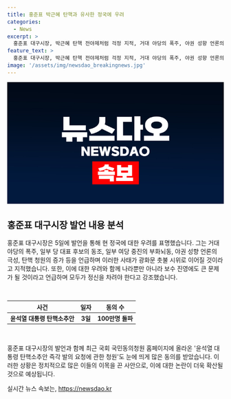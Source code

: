 ```yaml
---
title: 홍준표 박근혜 탄핵과 유사한 정국에 우려
categories:
  - News
excerpt: >
  홍준표 대구시장, 박근혜 탄핵 전야제처럼 걱정 지적, 거대 야당의 폭주, 야권 성향 언론의 극성, 탄핵 청원의 시작들로 광화문 촛불로 가는 서막이라며 2017년 (탄핵) 사태가 재발하면 나라뿐 아니라 보수우파 진영도 궤멸 지적. 2017년에는 화양연화 한동훈이 수사로 궤멸 시키려 했지만, 이제는 정치판에서 궤멸 위기라며 모두 정신차려야 한다고 강조. 한편, 윤석열 대통령 탄핵소추안 즉각 발의 요청에 관한 청원 지난 3일 게시 13일 만에 100만명 돌파. (출처: 페이스북 캡처)
feature_text: >
  홍준표 대구시장, 박근혜 탄핵 전야제처럼 걱정 지적, 거대 야당의 폭주, 야권 성향 언론의 극성, 탄핵 청원의 시작들로 광화문 촛불로 가는 서막이라며 2017년 (탄핵) 사태가 재발하면 나라뿐 아니라 보수우파 진영도 궤멸 지적. 2017년에는 화양연화 한동훈이 수사로 궤멸 시키려 했지만, 이제는 정치판에서 궤멸 위기라며 모두 정신차려야 한다고 강조. 한편, 윤석열 대통령 탄핵소추안 즉각 발의 요청에 관한 청원 지난 3일 게시 13일 만에 100만명 돌파. (출처: 페이스북 캡처)
image: '/assets/img/newsdao_breakingnews.jpg'
---
```


<p><img src="/assets/img/newsdao_breakingnews.jpg" alt="pcversion 속보" /></p>

<h2 data-ke-size="size26">홍준표 대구시장 발언 내용 분석</h2>

<p>홍준표 대구시장은 5일에 발언을 통해 현 정국에 대한 우려를 표명했습니다. 그는 거대 야당의 폭주, 일부 당 대표 후보의 동조, 일부 여당 중진의 부화뇌동, 야권 성향 언론의 극성, 탄핵 청원의 증가 등을 언급하며 이러한 사태가 광화문 촛불 시위로 이어질 것이라고 지적했습니다. 또한, 이에 대한 우려와 함께 나라뿐만 아니라 보수 진영에도 큰 문제가 될 것이라고 언급하며 모두가 정신을 차려야 한다고 강조했습니다.</p>

<p data-ke-size="size16">&nbsp;</p>

<table>
    <thead>
        <tr>
            <th style="text-align: center;">사건</th>
            <th style="text-align: center;">일자</th>
            <th style="text-align: center;">동의 수</th>
        </tr>
    </thead>
    <tbody>
        <tr>
            <td style="text-align: center;"><b>윤석열 대통령 탄핵소추안</b></td>
            <td style="text-align: center;"><b>3일</b></td>
            <td style="text-align: center;"><b>100만명 돌파</b></td>
        </tr>
    </tbody>
</table>

<p data-ke-size="size16">&nbsp;</p>

<p>홍준표 대구시장의 발언과 함께 최근 국회 국민동의청원 홈페이지에 올라온 '윤석열 대통령 탄핵소추안 즉각 발의 요청에 관한 청원'도 눈에 띄게 많은 동의를 받았습니다. 이러한 상황은 정치적으로 많은 이들의 이목을 끈 사안으로, 이에 대한 논란이 더욱 확산될 것으로 예상됩니다.</p>
실시간 뉴스 속보는, <a href="https://newsdao.kr" rel="dofollow">https://newsdao.kr</a>


